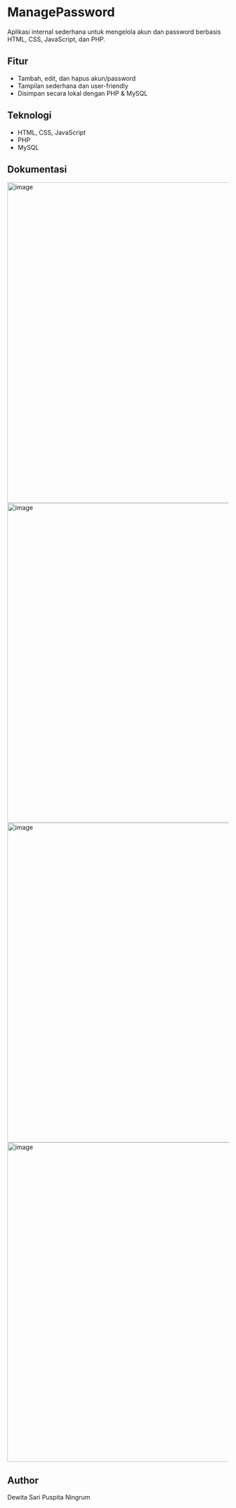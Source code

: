 # ManagePassword
Aplikasi internal sederhana untuk mengelola akun dan password berbasis HTML, CSS, JavaScript, dan PHP.

## Fitur
- Tambah, edit, dan hapus akun/password
- Tampilan sederhana dan user-friendly
- Disimpan secara lokal dengan PHP & MySQL

## Teknologi
- HTML, CSS, JavaScript
- PHP
- MySQL

## Dokumentasi
<img width="1366" height="729" alt="image" src="https://github.com/user-attachments/assets/2f160aa5-7ae9-4ccb-8ec2-391d63c67fad" />
<img width="1366" height="727" alt="image" src="https://github.com/user-attachments/assets/538f8f78-4a34-430b-a13b-b0561d6fe213" />
<img width="1357" height="727" alt="image" src="https://github.com/user-attachments/assets/5c522b59-bfbb-41c7-b37c-4b1666459341" />
<img width="1365" height="726" alt="image" src="https://github.com/user-attachments/assets/d817cb21-17fd-4c2d-8729-c085de4b72e2" />

## Author
Dewita Sari Puspita Ningrum



